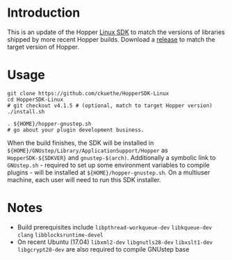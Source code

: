 # Introduction

This is an update of the Hopper
[Linux SDK](https://www.hopperapp.com/blog/?p=150) to match the versions
of libraries shipped by more recent Hopper builds. Download a
[release](https://github.com/ckuethe/HopperSDK-Linux/releases)
to match the target version of Hopper.

# Usage

```
git clone https://github.com/ckuethe/HopperSDK-Linux
cd HopperSDK-Linux
# git checkout v4.1.5 # (optional, match to target Hopper version)
./install.sh

. ${HOME}/hopper-gnustep.sh
# go about your plugin development business.
```

When the build finishes, the SDK will be installed in
`${HOME}/GNUstep/Library/ApplicationSupport/Hopper` as
`HopperSDK-${SDKVER}` and `gnustep-$(arch)`. Additionally a symbolic
link to `GNUstep.sh` - required to set up some environment variables
to compile plugins - will be installed at `${HOME}/hopper-gnustep.sh`.
On a multiuser machine, each user will need to run this SDK installer.

# Notes
* Build prerequisites include `libpthread-workqueue-dev` `libkqueue-dev`
`clang` `libblocksruntime-devel`
* On recent Ubuntu (17.04) `libxml2-dev` `libgnutls28-dev` `libxslt1-dev`
`libgcrypt20-dev` are also required to compile GNUstep base

